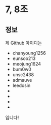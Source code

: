 # 7, 8조

## 정보

제 Github 아이디는

- chanyoung1256
- eunsoo213
- meojung1624
- bum0w0
- unsc2438
- admauve
- leedosin
-
-
-
-

입니다!
